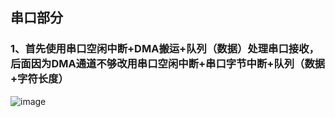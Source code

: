 ## 串口部分
### 1、首先使用串口空闲中断+DMA搬运+队列（数据）处理串口接收，后面因为DMA通道不够改用串口空闲中断+串口字节中断+队列（数据+字符长度）
![image](https://github.com/zq9278/slk-freertos/assets/126655061/e57100f8-f841-4c59-b72c-97a222b3cbeb) 

```c 

```
  
